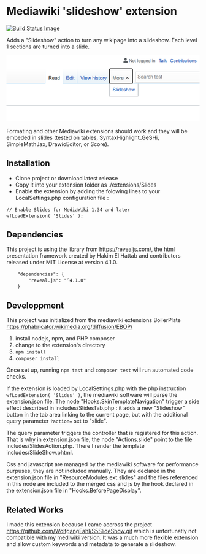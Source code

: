# Mediawiki 'slideshow' extension

[![Build Status Image](https://github.com/PascalNoisette/mediawiki-extensions-Slides/workflows/Automated%20code%20checks/badge.svg)](https://github.com/PascalNoisette/mediawiki-extensions-Slides/actions?query=workflow%3A%22Automated+code+checks%22)

Adds a "Slideshow" action to turn any wikipage into a slideshow. Each level 1 sections are turned into a slide.

![New action in tab area](doc/tab_area.png?raw=true "New action in tab area")

Formating and other Mediawiki extensions should work and they will be embeded in slides (tested on tables, SyntaxHighlight_GeSHi, SimpleMathJax, DrawioEditor, or Score).

## Installation ##

* Clone project or download latest release 
* Copy it into your extension folder as ./extensions/Slides
* Enable the extension by adding the folowing lines to your LocalSettings.php configuration file :

```
// Enable Slides for MediaWiki 1.34 and later
wfLoadExtension( 'Slides' );
```

## Dependencies

This project is using the library from https://revealjs.com/, the html presentation framework created by Hakim El Hattab and contributors released under MIT License at version 4.1.0.

```
	"dependencies": {
		"reveal.js": "^4.1.0"
	}
```

## Developpment ##

This project was initialized from the mediawiki extensions BoilerPlate https://phabricator.wikimedia.org/diffusion/EBOP/ 

1. install nodejs, npm, and PHP composer
2. change to the extension's directory
3. `npm install`
4. `composer install`

Once set up, running `npm test` and `composer test` will run automated code checks.

If the extension is loaded by LocalSettings.php with the php instruction `wfLoadExtension( 'Slides' )`, the mediawiki software will parse the extension.json file. The node "Hooks.SkinTemplateNavigation" trigger a side effect described in includes/SlidesTab.php : it adds a new "Slideshow" button in the tab area linking to the current page, but with the additional query parameter `?action=` set to "slide".

The query parameter triggers the controller that is registered for this action. That is why in extension.json file, the node "Actions.slide" point to the file includes/SlidesAction.php. There I render the template includes/SlideShow.phtml.

Css and javascript are managed by the mediawiki software for performance purpuses, they are not included manually. They are declared in the extension.json file in "ResourceModules.ext.slides" and the files referenced in this node are included to the merged css and js by the hook declared in the extension.json file in "Hooks.BeforePageDisplay".


## Related Works ##

I made this extension because I came accross the project https://github.com/WolfgangFahl/S5SlideShow.git which is unfortunatly not compatible with my mediwiki version. It was a much more flexible extension and allow custom keywords and metadata to generate a slideshow.
